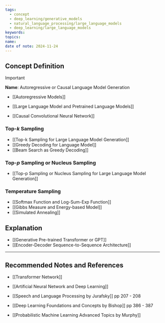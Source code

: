 ```yaml
---
tags:
  - concept
  - deep_learning/generative_models
  - natural_language_processing/large_language_models
  - deep_learning/large_language_models
keywords: 
topics: 
name: 
date of note: 2024-11-24
---
```


## Concept Definition

>[!important]
>**Name**: Autoregressive or Causal Language Model Generation


- [[Autoregressive Models]]
- [[Large Language Model and Pretrained Language Models]]

- [[Causal Convolutional Neural Network]]

### Top-$k$ Sampling


- [[Top-k Sampling for Large Language Model Generation]]
- [[Greedy Decoding for Language Model]]
- [[Beam Search as Greedy Decoding]]

### Top-$p$ Sampling or Nucleus Sampling


- [[Top-p Sampling or Nucleus Sampling for Large Language Model Generation]]

### Temperature Sampling

- [[Softmax Function and Log-Sum-Exp Function]]
- [[Gibbs Measure and Energy-based Model]]
- [[Simulated Annealing]]


## Explanation



- [[Generative Pre-trained Transformer or GPT]]
- [[Encoder-Decoder Sequence-to-Sequence Architecture]]






-----------
##  Recommended Notes and References

- [[Transformer Network]]
- [[Artificial Neural Network and Deep Learning]]

- [[Speech and Language Processing by Jurafsky]] pp 207 - 208
- [[Deep Learning Foundations and Concepts by Bishop]] pp 386 - 387
- [[Probabilistic Machine Learning Advanced Topics by Murphy]]